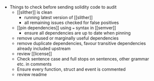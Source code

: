 - Things to check before sending solidity code to audit
	- [[slither]] is clean
		- running latest version of [[slither]]
		- all remaining issues checked for false positives
	- [[pin dependencies]] using `=` syntax in [[semver]]
		- ensure all dependencies are up to date when pinning
	- remove unused or marginally useful dependencies
	- remove duplicate dependencies, favour transitive dependencies already included upstream
	- review [[license]]
	- Check sentence case and full stops on sentences, other grammar etc. in comments
	- Ensure every function, struct and event is commented
	- review readme